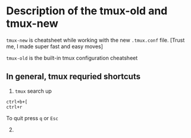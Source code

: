 # Description of the tmux-old and tmux-new
`tmux-new` is cheatsheet while working with the new `.tmux.conf` file. [Trust me, I made super fast and easy moves]

`tmux-old` is the built-in tmux configuration cheatsheet

## In general, tmux requried shortcuts

1. `tmux` search up
```
ctrl+b+[
ctrl+r
```
To quit press `q` or `Esc`

2. 
